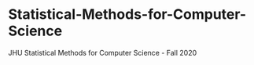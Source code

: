 # Statistical-Methods-for-Computer-Science

JHU Statistical Methods for Computer Science - Fall 2020
